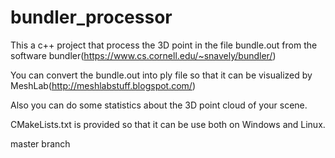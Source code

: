 # bundler_processor

This a c++ project that process the 3D point in the file bundle.out from
the software bundler(https://www.cs.cornell.edu/~snavely/bundler/)

You can convert the bundle.out into ply file so that it can be visualized
by MeshLab(http://meshlabstuff.blogspot.com/)

Also you can do some statistics about the 3D point cloud of your scene.

CMakeLists.txt is provided so that it can be use both on Windows and Linux.

master branch
